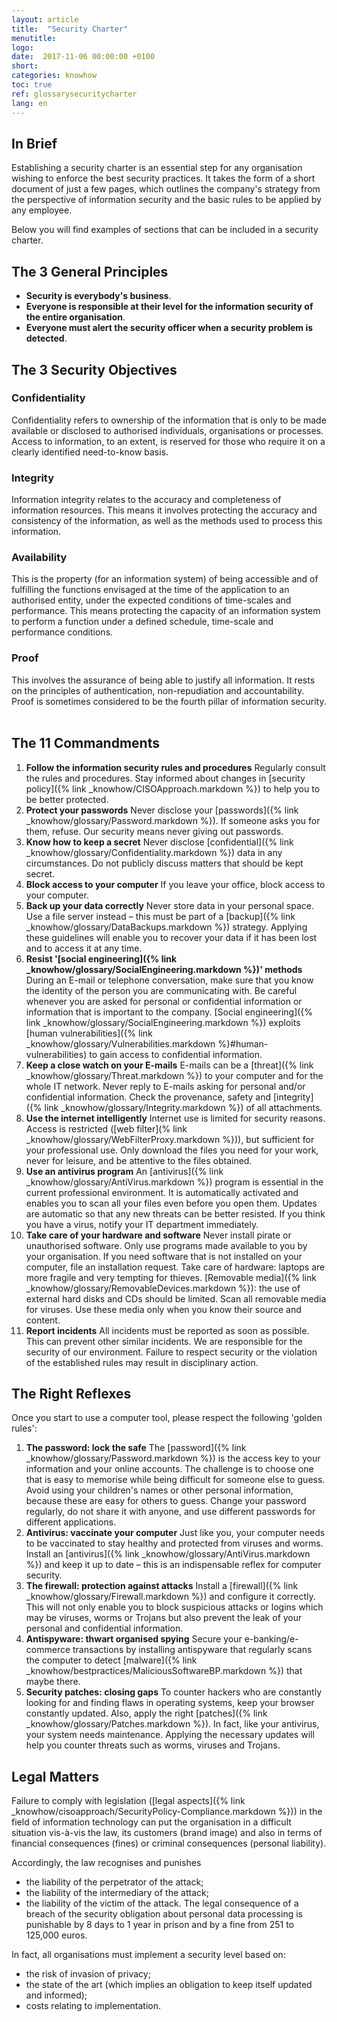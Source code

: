```yaml
---
layout: article
title:  "Security Charter"
menutitle:
logo:
date:  2017-11-06 00:00:00 +0100
short:
categories: knowhow
toc: true
ref: glossarysecuritycharter
lang: en
---
```

## In Brief
Establishing a security charter is an essential step for any organisation wishing to enforce the best security practices. It takes the form of a short document of just a few pages, which outlines the company's strategy from the perspective of information security and the basic rules to be applied by any employee.

Below you will find examples of sections that can be included in a security charter.

## The 3 General Principles
* **Security is everybody's business**.
* **Everyone is responsible at their level for the information security of the entire organisation**.
* **Everyone must alert the security officer when a security problem is detected**.

## The 3 Security Objectives

### Confidentiality
Confidentiality refers to ownership of the information that is only to be made available or disclosed to authorised individuals, organisations or processes. Access to information, to an extent, is reserved for those who require it on a clearly identified need-to-know basis.

### Integrity
Information integrity relates to the accuracy and completeness of information resources. This means it involves protecting the accuracy and consistency of the information, as well as the methods used to process this information.

### Availability
This is the property (for an information system) of being accessible and of fulfilling the functions envisaged at the time of the application to an authorised entity, under the expected conditions of time-scales and performance. This means protecting the capacity of an information system to perform a function under a defined schedule, time-scale and performance conditions.

### Proof
This involves the assurance of being able to justify all information.
It rests on the principles of authentication, non-repudiation and accountability.
Proof is sometimes considered to be the fourth pillar of information security.
 
## The 11 Commandments
1. **Follow the information security rules and procedures**
  Regularly consult the rules and procedures. Stay informed about changes in [security policy]({% link _knowhow/CISOApproach.markdown %}) to help you to be better protected.
2. **Protect your passwords**
  Never disclose your [passwords]({% link _knowhow/glossary/Password.markdown %}). If someone asks you for them, refuse. Our security means never giving out passwords.
3. **Know how to keep a secret**
  Never disclose [confidential]({% link _knowhow/glossary/Confidentiality.markdown %}) data in any circumstances.
  Do not publicly discuss matters that should be kept secret.
4. **Block access to your computer**
  If you leave your office, block access to your computer.
5. **Back up your data correctly**
  Never store data in your personal space. Use a file server instead – this must be part of a [backup]({% link _knowhow/glossary/DataBackups.markdown %}) strategy. Applying these guidelines will enable you to recover your data if it has been lost and to access it at any time.
6. **Resist '[social engineering]({% link _knowhow/glossary/SocialEngineering.markdown %})' methods**
  During an E-mail or telephone conversation, make sure that you know the identity of the person you are communicating with. Be careful whenever you are asked for personal or confidential information or information that is important to the company. [Social engineering]({% link _knowhow/glossary/SocialEngineering.markdown %}) exploits [human vulnerabilities]({% link _knowhow/glossary/Vulnerabilities.markdown %}#human-vulnerabilities) to gain access to confidential information.
7. **Keep a close watch on your E-mails**
  E-mails can be a [threat]({% link _knowhow/glossary/Threat.markdown %}) to your computer and for the whole IT network. Never reply to E-mails asking for personal and/or confidential information. Check the provenance, safety and [integrity]({% link _knowhow/glossary/Integrity.markdown %}) of all attachments.
8. **Use the internet intelligently**
  Internet use is limited for security reasons. Access is restricted ([web filter](% link _knowhow/glossary/WebFilterProxy.markdown %})), but sufficient for your professional use. Only download the files you need for your work, never for leisure, and be attentive to the files obtained.
9. **Use an antivirus program**
  An [antivirus]({% link _knowhow/glossary/AntiVirus.markdown %}) program is essential in the current professional environment. It is automatically activated and enables you to scan all your files even before you open them. Updates are automatic so that any new threats can be better resisted. If you think you have a virus, notify your IT department immediately.
10. **Take care of your hardware and software**
  Never install pirate or unauthorised software. Only use programs made available to you by your organisation. If you need software that is not installed on your computer, file an installation request.
  Take care of hardware: laptops are more fragile and very tempting for thieves.
  [Removable media]({% link _knowhow/glossary/RemovableDevices.markdown %}): the use of external hard disks and CDs should be limited. Scan all removable media for viruses. Use these media only when you know their source and content.
11. **Report incidents**
  All incidents must be reported as soon as possible. This can prevent other similar incidents. We are responsible for the security of our environment.
  Failure to respect security or the violation of the established rules may result in disciplinary action.

## The Right Reflexes
Once you start to use a computer tool, please respect the following 'golden rules':

1. **The password: lock the safe**
  The [password]({% link _knowhow/glossary/Password.markdown %}) is the access key to your information and your online accounts. The challenge is to choose one that is easy to memorise while being difficult for someone else to guess. Avoid using your children's names or other personal information, because these are easy for others to guess. Change your password regularly, do not share it with anyone, and use different passwords for different applications.
2. **Antivirus: vaccinate your computer**
  Just like you, your computer needs to be vaccinated to stay healthy and protected from viruses and worms. Install an [antivirus]({% link _knowhow/glossary/AntiVirus.markdown %}) and keep it up to date – this is an indispensable reflex for computer security.
3. **The firewall: protection against attacks**
  Install a [firewall]({% link _knowhow/glossary/Firewall.markdown %}) and configure it correctly. This will not only enable you to block suspicious attacks or logins which may be viruses, worms or Trojans but also prevent the leak of your personal and confidential information.
4. **Antispyware: thwart organised spying**
  Secure your e-banking/e-commerce transactions by installing antispyware that regularly scans the computer to detect [malware]({% link _knowhow/bestpractices/MaliciousSoftwareBP.markdown %}) that maybe there.
5. **Security patches: closing gaps**
  To counter hackers who are constantly looking for and finding flaws in operating systems, keep your browser constantly updated. Also, apply the right [patches]({% link _knowhow/glossary/Patches.markdown %}). In fact, like your antivirus, your system needs maintenance. Applying the necessary updates will help you counter threats such as worms, viruses and Trojans.

## Legal Matters
Failure to comply with legislation ([legal aspects]({% link _knowhow/cisoapproach/SecurityPolicy-Compliance.markdown %})) in the field of information technology can put the organisation in a difficult situation vis-à-vis the law, its customers (brand image) and also in terms of financial consequences (fines) or criminal consequences (personal liability).

Accordingly, the law recognises and punishes

* the liability of the perpetrator of the attack;
* the liability of the intermediary of the attack;
* the liability of the victim of the attack. The legal consequence of a breach of the security obligation about personal data processing is punishable by 8 days to 1 year in prison and by a fine from 251 to 125,000 euros.

In fact, all organisations must implement a security level based on:

* the risk of invasion of privacy;
* the state of the art (which implies an obligation to keep itself updated and informed);
* costs relating to implementation.
